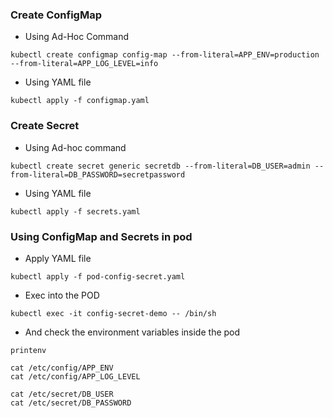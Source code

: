 ### Create ConfigMap
- Using Ad-Hoc Command
```
kubectl create configmap config-map --from-literal=APP_ENV=production --from-literal=APP_LOG_LEVEL=info
```
- Using YAML file
```
kubectl apply -f configmap.yaml
```
### Create Secret
- Using Ad-hoc command
```
kubectl create secret generic secretdb --from-literal=DB_USER=admin --from-literal=DB_PASSWORD=secretpassword
```
- Using YAML file
```
kubectl apply -f secrets.yaml
```
### Using ConfigMap and Secrets in pod
- Apply YAML file
```
kubectl apply -f pod-config-secret.yaml
```
- Exec into the POD
```
kubectl exec -it config-secret-demo -- /bin/sh
```
- And check the environment variables inside the pod
```
printenv
```
```
cat /etc/config/APP_ENV
cat /etc/config/APP_LOG_LEVEL
```
```
cat /etc/secret/DB_USER
cat /etc/secret/DB_PASSWORD
```
